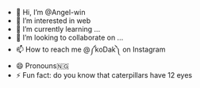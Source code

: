 - 👋 Hi, I’m @Angel-win
- 👀 I’m interested in web
- 🌱 I’m currently learning ...
- 💞️ I’m looking to collaborate on ...
- 📫 How to reach me @⁠༼koDak༽ on Instagram 
- 😄 Pronouns🇳🇬
- ⚡ Fun fact: do you know that caterpillars have 12 eyes

<!---
Angel-win/Angel-win is a ✨ special ✨ repository because its `README.md` (this file) appears on your GitHub profile.
You can click the Preview link to take a look at your changes.
--->
